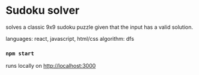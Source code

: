 # Sudoku solver
solves a classic 9x9 sudoku puzzle given that the input has a valid solution.

languages: react, javascript, html/css
algorithm: dfs

### `npm start`
runs locally on [http://localhost:3000](http://localhost:3000)
